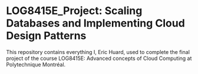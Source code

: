 # LOG8415E_Project: Scaling Databases and Implementing Cloud Design Patterns

This repository contains everything I, Eric Huard, used to complete the final project of the course LOG8415E: Advanced concepts of Cloud Computing at Polytechnique Montréal.
